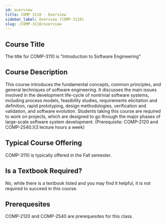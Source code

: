```yaml
---
id: overview
title: COMP 3110 - Overview
sidebar_label: Overview (COMP-3110)
slug: /COMP-3110/overview
---
```


## Course Title

The title for COMP-3110 is "Introduction to Software Engineering"

## Course Description

This course introduces the fundamental concepts, common principles, and general techniques of software engineering. It discusses the main issues involved in the development life-cycle of nontrivial software systems, including process models, feasibility studies, requirements elicitation and definition, rapid prototyping, design methodologies, verification and validation, and software evolution. Students taking this course are required to work on projects, which are designed to go through the major phases of large-scale software system development. (Prerequisite: COMP-2120 and COMP-2540.)(3 lecture hours a week)

## Typical Course Offering

COMP-3110 is typically offered in the Fall semester.

## Is a Textbook Required?

No, while there is a textbook listed and you may find it helpful, it is not required to succeed in this course.

## Prerequesites

COMP-2120 and COMP-2540 are prerequesites for this class.
